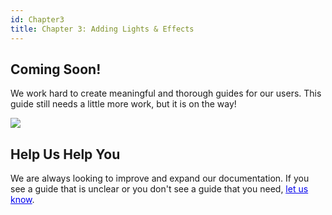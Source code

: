 ```yaml
---
id: Chapter3
title: Chapter 3: Adding Lights & Effects
---
```


## Coming Soon!

We work hard to create meaningful and thorough guides for our users.  This guide still needs a little more work, but it is on the way!

<img src="/documentation/live/latest/img/undraw_building_blocks.svg" style="max-height: 300px;"/>

## Help Us Help You

We are always looking to improve and expand our documentation.  If you see a guide that is unclear or you don't see a guide that you need, <a style="color:#0000ee" href="/documentation/live/latest/contact"><u>let us know</u></a>.